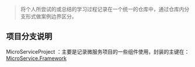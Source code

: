 >  将个人所尝试的或总结的学习过程记录在一个统一的仓库中，通过仓库内分支形式做案例边界区分。



## 项目分支说明

MicroServiceProject ：主要是记录微服务项目的一些组件使用，封装的主键在：[MicroService.Framework](https://github.com/jared1019/MicroServiceProject/tree/microservice/MicroService.Framework)



